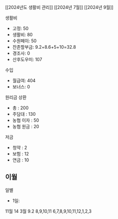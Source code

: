 [[2024년도 생활비 관리]]
[[2024년 7월]]
[[2024년 9월]]

생활비
- 고정: 50
- 생활비: 80
- 수원페이: 50
- 잔존할부금: 9.2+8.6+5+10=32.8
- 경조사: 0
- 산후도우미: 107

수입
- 월급여: 404
- 보너스: 0

원리금 상환
- 총 : 200
- 주담대 : 130
- 농협 이자 : 50
- 농협 원금 : 20

저금
- 청약 : 2
- 보험 : 12
- 연금 : 10

이월
- 

일별
- 1일: 


11월 14
3월 9.2
8,9,10,11
6,7,8,9,10,11,12,1,2,3